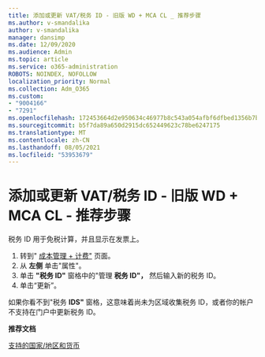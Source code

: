 ```yaml
---
title: 添加或更新 VAT/税务 ID - 旧版 WD + MCA CL _ 推荐步骤
ms.author: v-smandalika
author: v-smandalika
manager: dansimp
ms.date: 12/09/2020
ms.audience: Admin
ms.topic: article
ms.service: o365-administration
ROBOTS: NOINDEX, NOFOLLOW
localization_priority: Normal
ms.collection: Adm_O365
ms.custom:
- "9004166"
- "7291"
ms.openlocfilehash: 172453664d2e950634c46977b8c543a054afbf6dfbed1356b7b13416ecf80b22
ms.sourcegitcommit: b5f7da89a650d2915dc652449623c78be6247175
ms.translationtype: MT
ms.contentlocale: zh-CN
ms.lasthandoff: 08/05/2021
ms.locfileid: "53953679"
---
```

# <a name="add-or-update-vattax-id---legacy-wd--mca-cl---recommended-steps"></a>添加或更新 VAT/税务 ID - 旧版 WD + MCA CL - 推荐步骤

税务 ID 用于免税计算，并且显示在发票上。

1. 转到" [成本管理 + 计费"](https://ms.portal.azure.com/#blade/Microsoft_Azure_GTM/ModernBillingMenuBlade/Overview) 页面。 
2. 从 **左侧** 单击"属性"。 
3. 单击 **"税务 ID"** 窗格中的"管理 **税务 ID"，** 然后输入新的税务 ID。
4. 单击“更新”。 

如果你看不到"税务 **IDS"** 窗格，这意味着尚未为区域收集税务 ID，或者你的帐户不支持在门户中更新税务 ID。

**推荐文档**

[支持的国家/地区和货币](https://azure.microsoft.com/pricing/faq/)

